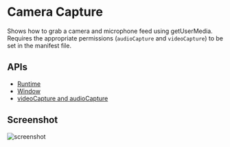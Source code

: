 # Camera Capture

Shows how to grab a camera and microphone feed using getUserMedia. Requires
the appropriate permissions (`audioCapture` and `videoCapture`)
to be set in the manifest file.

## APIs

* [Runtime](http://developer.chrome.com/apps/app.runtime.html)
* [Window](http://developer.chrome.com/apps/app.window.html)
* [videoCapture and audioCapture](http://developer.chrome.com/apps/manifest.html#permissions)

     
## Screenshot
![screenshot](https://raw.github.com/dart-gde/dart-chrome-app-samples/master/camera-capture/screenshot.png)
